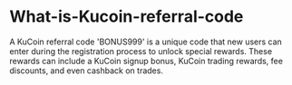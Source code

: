# What-is-Kucoin-referral-code
A KuCoin referral code 'BONUS999' is a unique code that new users can enter during the registration process to unlock special rewards. These rewards can include a KuCoin signup bonus, KuCoin trading rewards, fee discounts, and even cashback on trades.
